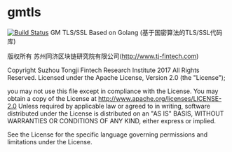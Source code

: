 # gmtls
[![Build Status](https://www.travis-ci.org/tjfoc/gmtls.svg?branch=develop)](https://www.travis-ci.org/tjfoc/gmtls)
GM TLS/SSL Based on Golang (基于国密算法的TLS/SSL代码库)


版权所有 苏州同济区块链研究院有限公司(http://www.tj-fintech.com)

Copyright Suzhou Tongji Fintech Research Institute 2017 All Rights Reserved.
Licensed under the Apache License, Version 2.0 (the "License");

you may not use this file except in compliance with the License.
You may obtain a copy of the License at
     http://www.apache.org/licenses/LICENSE-2.0
Unless required by applicable law or agreed to in writing, software distributed under the License is distributed on an "AS IS" BASIS, WITHOUT WARRANTIES OR CONDITIONS OF ANY KIND, either express or implied.

See the License for the specific language governing permissions and limitations under the License.

